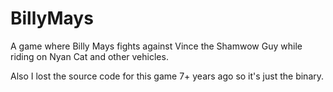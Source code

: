 # BillyMays
A game where Billy Mays fights against Vince the Shamwow Guy while riding on Nyan Cat and other vehicles.

Also I lost the source code for this game 7+ years ago so it's just the binary.  
